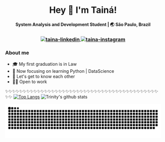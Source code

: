 
  
<h1 align="center">Hey 👋 I'm Tainá!</h1>
<h4 align="center"> System Analysis and Development Student | 🌏 São Paulo, Brazil</h4>
<h3 align="center"> <a href="https://www.linkedin.com/in/taina-girotto/" target="_blank"><img align="center" alt="taina-linkedin" height="30" width="40" src="https://cdn.jsdelivr.net/npm/simple-icons@3.0.1/icons/linkedin.svg" style="max-width:100%;">
</a>
<a href="https://www.instagram.com/tainagirotto/" target="_blank">
<img align="center" alt="taina-instagram" height="30" width="40" src="https://cdn.jsdelivr.net/npm/simple-icons@3.0.1/icons/instagram.svg" style="max-width:100%;">
</a>

### About me
- 🎓 My first graduation is in Law
- 🌱 Now focusing on learning Python | DataScience
- 💭 Let's get to know each other
- 👩‍💻 Open to work

✨✨✨✨✨✨✨✨✨✨✨✨✨✨✨✨✨✨✨✨✨✨✨✨✨✨✨✨✨✨✨✨✨✨✨✨✨✨✨✨✨✨✨✨✨
[![Top Langs](https://github-readme-stats.vercel.app/api/top-langs/?username=tainagirotto&layout=compact&theme=dracula)](https://github.com/tainagirotto/github-readme-stats)
![Trinity's github stats](https://github-readme-stats.vercel.app/api/?username=tainagirotto&show_icons=true&hide=contribs,prs&theme=dracula)


![Snake animation](https://github.com/tainagirotto/tainagirotto/blob/output/github-contribution-grid-snake.svg)

<!--
**tainagirotto/tainagirotto** is a ✨ _special_ ✨ repository because its `README.md` (this file) appears on your GitHub profile.

Here are some ideas to get you started:

- 🔭 I’m currently working on ...
- 🌱 I’m currently learning ...
- 👯 I’m looking to collaborate on ...
- 🤔 I’m looking for help with ...
- 💬 Ask me about ...
- 📫 How to reach me: ...
- 😄 Pronouns: ...
- ⚡ Fun fact: ...
-->
